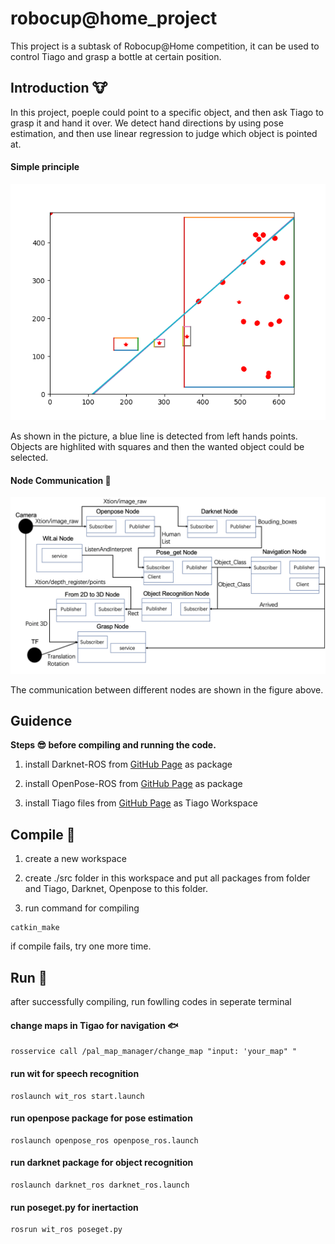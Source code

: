 # robocup@home_project

This project is a subtask of Robocup@Home competition, it can be used to control Tiago and grasp a bottle at certain position.

## Introduction :cow:

In this project, poeple could point to a specific object, and then ask Tiago to grasp it and hand it over. We detect hand directions by using pose estimation, and then use linear regression to judge which object is pointed at. 

#### Simple principle
![image](https://github.com/ge25nab/robocup-home_project/blob/master/images/out.png)

As shown in the picture, a blue line is detected from left hands points. Objects are highlited with squares and then the wanted object could be selected. 

#### Node Communication  :ant:
![image](https://github.com/ge25nab/robocup-home_project/blob/master/images/node_communucation.png)

The communication between different nodes are shown in the figure above.

## Guidence

**Steps :sunglasses: before compiling and running the code.**

1. install Darknet-ROS from [GitHub Page](https://github.com/leggedrobotics/darknet_ros) as package

2. install OpenPose-ROS from [GitHub Page](https://github.com/CMU-Perceptual-Computing-Lab/openpose) as package

3. install Tiago files from [GitHub Page](https://github.com/pal-robotics) as Tiago Workspace

## Compile  :herb:

1. create a new workspace

2. create ./src folder in this workspace and put all packages from folder and Tiago, Darknet, Openpose to this folder.

3. run command for compiling

```
catkin_make

```
if compile fails, try one more time.

## Run  :frog:

after successfully compiling, run fowlling codes in seperate terminal

#### change maps in Tigao for navigation  :fish:
```
rosservice call /pal_map_manager/change_map "input: 'your_map" "
```

#### run wit for speech recognition
```
roslaunch wit_ros start.launch
```

#### run openpose package for pose estimation
```
roslaunch openpose_ros openpose_ros.launch
```

#### run darknet package for object recognition
```
roslaunch darknet_ros darknet_ros.launch
```

#### run poseget.py for inertaction
```
rosrun wit_ros poseget.py
```
